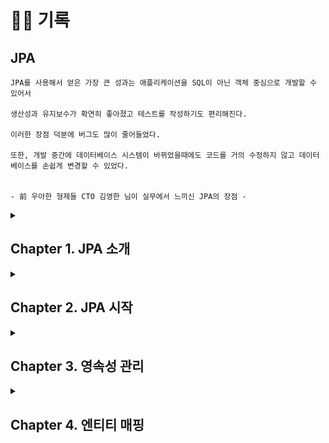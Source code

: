 # ✍🏻 기록

## JPA

```
JPA를 사용해서 얻은 가장 큰 성과는 애플리케이션을 SQL이 아닌 객체 중심으로 개발할 수 있어서

생산성과 유지보수가 확연히 좋아졌고 테스트를 작성하기도 편리해진다.

이러한 장점 덕분에 버그도 많이 줄어들었다.

또한, 개발 중간에 데이터베이스 시스템이 바뀌었을때에도 코드를 거의 수정하지 않고 데이터베이스를 손쉽게 변경할 수 있었다.


- 前 우아한 형제들 CTO 김영한 님이 실무에서 느끼신 JPA의 장점 -
```


<details>

<summary><h2> Chapter 1. JPA 소개 </h2></summary>

<details>

<summary><h3> JPA를 사용하는 이유 </h3></summary>

JDBC를 사용하는 경우, 직접 문자열 형태의 sql 질의를 작성해야한다.

입력 작업을 위해서는 질의문에 적절한 파라미터를 바인딩하기 위해 객체의 필드 정보를 `get` 으로 조회해서 입력해준 뒤 `executeUpdate()` 를 실행시킨다.

조회 작업을 위해서는 sql 로 얻어온 값을 `ResultSet` 과 같은 객체로 받아 `getString("칼럼명")` 등의 메서드를 사용해서 속성 값을 꺼낸 뒤 사용해야한다.

<br>

이렇듯, 간단한 CRUD 작업에도 매번 sql 질의문을 작성하고 바인딩하는 작업들이 수반된다.

<br>

또한, 만약 `INSERT INTO MEMBER (MEMBER_ID, NAME) VALUES(?, ?)` 와 같은 쿼리문을 사용중이었다가

Member 테이블에 연락처 속성이 추가된다면

직접 문자열 형태의 질의문을

`INSERT INTO MEMBER (MEMBER_ID, NAME, TEL) VALUES(?, ?, ?)` 와 같이 수정해야하며 바인딩 하는 작업까지 추가해주어야 한다.

<br>

연관관계가 맺어진 상황에서도 문제가 있다.

`Member` 와 `Team` 이 연관관계가 있다고 가정해보자.

<br>

우리가 원하는 것은, `Member` 만 조회해도 연관된 `Team` 객체의 정보를 사용할 수 있어야 하지만

JDBC로 전달하는 쿼리가 Team과 Join하는 쿼리문이 잘 작성되어 있어야 가능하다.

<br>

💡 결론은, 간단한 CRUD 작업에도 단순하고 반복되는 작업이 수반되고 단순한 엔티티의 필드 추가 같은 상황 때문에 변경되고 확인해야하는 코드의 수가 많다는 것이다.  

또한, 작성한 SQL 구문에 심하게 의존하게 된다는 단점이 존재한다.

이러한 대부분의 문제들을 JPA를 사용하면 해결할 수 있다.


</details>


<details>

<summary><h3> 객체 지향 언어와 관계형 DB 패러다임의 불일치 (Object–relational impedance mismatch) </h3></summary>

객체 지향 언어와 관계형 데이터 베이스 간 개념적 차이 때문에 발생하는 문제를 의미한다.

<br>

1️⃣ **상속**

<br>

객체는 상속이라는 기능을 갖고 있지만, 관계형 데이터 베이스 테이블은 상속이라는 기능이 없다.

따라서, 상속을 표현하기 위해서 **관계형 데이터 베이스는 Super-Sub 타입 관계**를 사용해야한다.

<div align = "center">
<img src="https://raw.githubusercontent.com/buinq/imageServer/main/img/image-20230609145413730.png" alt="image-20230609145413730" style="zoom:80%;" />
</div>

위와 같이 표현할 수 있을텐데, 어쨌든 데이터를 조회하거나 입력하기 위해서는 나눠진 테이블 2개에 접근해야한다.

입력 시에는 부모 객체 필드만 따로 꺼내서 Super 테이블에만 넣어주어야 하고, 자식 객체 필드만 따로 꺼내서 Sub 테이블에 입력해주는 쿼리를 작성해야 할 것이다.

조회 시에도 마찬가지로, Super 테이블에서 받은 데이터와 Sub 테이블에서 받은 데이터를 하나의 객체로 매핑해주는 작업이 필요할 것이다.

<br>

2️⃣ **연관관계**

<br>

객체는 방향성이 있는 **참조**를 사용해서 다른 객체와 연관관계를 맺고

관계형 데이터 베이스의 경우 방향성이 없는 **외래키** 를 이용해서 다른 테이블과 연관관계를 맺는다.

<br>

따라서, `Member` 안에 `Team` 객체가 있는 경우

```java
class Member {
    Long id;
    Team team;
    String username;
    
    Team getTeam(){
        return this.team;
    }
}

class Team {
    Long id;
    String name;
}
```

위와 같이 클래스를 구성한 뒤

Insert 해줄 때에는, `INSERT INTO MEMBER (id, team_id,username) values(?, ?, ?)` 쿼리를 사용해야하기 때문에 `Member` 가 가진 `Team` 을 그대로 바인딩 시켜주면 안돼고 `member.getTeam().getId()` 와 같은 방식으로 입력해주어야 할 것이다.

조회할 때 역시, `memberId` 로 찾은 `Member` 데이터와 `teamId` 로 찾은 `Team` 데이터를 객체로 매핑한뒤

`member.setTeam(team)` 과 같은 메서드로 직접 객체를 입력해주어야 한다.

<br>

3️⃣ 객체 그래프 탐색

<br>

2번째 불일치와 유사한데, `Member member = memberDao.find(memberId)` 라는 코드만 보고

`member.getTeam()` 메서드를 사용했을 때, `team` 이 `null` 이 아님을 확신할 수 있을까?

<br>
    
만약 dao의 `find` 로직 안에 sql 질의가 `team`테이블과 조인하는 sql 구문이었다면 `team` 데이터가 존재함을 알 수 있을 것이다.

이렇듯, 직접 `DAO` 클래스를 찾아가서 `sql` 문을 확인해야 내가 원하는 연관된 객체의 데이터를 얻을 수 있는지 없는지를 알 수 있다.

<br>

4️⃣ **비교 방식**

<br>

데이터베이스의 경우 기본 키의 값으로 레코드를 구분하지만, 객체는 동일성과 동등성 비교 두가지가 있다.

**동일성** 비교는 객체의 주소값을 비교하는 것이고

**동등성** 비교는 객체가 가진 내부의 값을 비교하는 것이다.

<br>

jdbc를 통해, 조회한 데이터의 `ResultSet` 으로 구성한 `Member`는 같은 `memberId` 로 얻은 데이터라도 동등성은 성립하지만 동일성은 성립하지 않는다.

<br>

이러한 패러다임의 불일치를 JPA를 사용하면 해결할 수 있다.



</details>

</details>


<details>

<summary><h2> Chapter 2. JPA 시작 </h2></summary>

<details>

<summary><h3> JPQL(Java Persistence Query Language) 이란? </h3></summary>

JPA를 사용하면 개발자는 엔티티 객체를 중심으로 개발하고 데이터베이스에 대한 처리는 JPA에 맡겨야 한다.

JPA는 엔티티 객체를 중심으로 개발하므로 검색을 할 때도 테이블이 아닌 엔티티 객체를 대상으로 검색해야한다.

<br>

```java
List<Member> members = em.createQuery("select m from Member m", Member.class)
                		 .getResultList();
```

그럴때 사용할 수 있는 것이 **JPQL** 이다.

DB마다 쿼리 문법이 다르기 때문에, 추상화한 쿼리 문법이고

이 JPQL을 바탕으로 JPA는 **설정한 DB에 맞는 쿼리문을 생성하여 데이터베이스와 상호작용**한다.

<br>

🚨 참고로 JPQL은 대소문자를 명확히 구분한다.

</details>

</details>


<details>

<summary><h2> Chapter 3. 영속성 관리 </h2></summary>

<details>

<summary><h3> 영속성 컨텍스트란? (Persistence Context) </h3></summary>

엔티티의 상태를 관리하고 다양한 영속성 관리 기능을 제공하는 논리적인 영역이다.

영속성 컨텍스트는 `EntityManager` 를 생성할 때 만들어지며, `EntityManager` 를 통해서 영속성 컨텍스트에 접근할 수 있다.

</details>

<details>

<summary><h3> 엔티티 상태의 종류와 특징 </h3></summary>

엔티티에는 4가지 상태가 존재한다.

1. 영속 : `persist()` 되어 엔티티 매니저에 의해 영속성 컨텍스트에 보관된다. 영속성 컨텍스트에 의해 관리되고 있는 상태이다.
2. 비영속 : `persist()` 하기 전, 영속성 컨텍스트와 아무런 관련이 없는 상태를 말한다.
3. 준영속 : `detach()` 되어 영속성 컨텍스트가 관리하다가 분리되어 있는 상태를 말한다. `close()` 되거나 `clear()` 되어 초기화되는 경우도 준영속 상태가 된다. `merge()` 로 다시 영속 상태로 만들 수 있다.
4. 삭제 : `remove()` 되어 영속성 컨텍스트에서 제외된 상태이다. 다시 `persist()` 해서 영속 상태를 만들 수 있다.

준영속 상태는 1차 캐시에 엔티티의 식별자(identifier)를 유지하고 있어, 이를 통해 다시 영속 상태로 전환하여 영속성 컨텍스트로 관리할 수 있다.

</details>

<details>

<summary><h3> 영속성 컨텍스트의 특징 </h3></summary>



1️⃣ **1차 캐시**

영속성 컨텍스트는 내부에 캐시를 가지고 있다. 이것을 1차 캐시라 한다.

`@Id` 어노테이션으로 매핑한 값을 기준으로 엔티티를 식별한다.

<br>

조회 요청 시, **1차 캐시에서 식별자 값으로 엔티티를 찾는다.**

만약, **찾는 엔티티가 있으면 DB를 조회하지 않고 메모리에 있는 1차 캐시에서 엔티티를 조회**한다.

<br>

즉, 영속화되어 영속성 컨텍스트에 의해 관리되고 있는 엔티티는 1차 캐시에 존재하고,

엔티티 조회 시 DB에 요청하지 않으므로 성능상 이점이 있다.

<br>

그리고 JDBC를 사용했을 때에는, 같은 식별자를 가진 엔티티를 조회하더라도 조회한 `ResultSet` 에서 엔티티 객체로 매핑해서 반환받으므로

참조 주소값이 다른, 동일성이 일치하지 않는 결과가 발생한다.

하지만, 영속성 컨텍스트는 엔티티가 영속화 되는 순간 해당 엔티티의 식별자로 하는 요청은 1차 캐시에 이미 존재하는 엔티티인지 확인하고

있다면 1차 캐시에 있는 엔티티를 반환하므로 항상 동일함을 보장할 수 있다.

<br>

2️⃣ 쓰기 지연

엔티티 매니저는 **트랜잭션을 커밋하기 직전**까지 내부 쿼리 저장소에 SQL을 모아둔다.

그리고 **트랜잭션을 커밋할 때 모아둔 쿼리를 데이터베이스에 보낸다.**

쿼리를 모아서 한번에 전달하는 방식은 성능상 이점이 있다.

<br>

3️⃣ 변경 감지

**엔티티의 변경사항을 데이터베이스에 자동으로 반영**하는 기능이다.

영속화되어 1차 캐시에 엔티티가 등록될 때, **최초 상태의 엔티티 정보**를 따로 보관해둔다. 이를 **스냅샷**이라고 한다.

그리고, 트랜잭션 커밋 시점에 **1차 캐시에서 스냅샷과 비교했을 때 달라진 엔티티가 있는지 확인**한다.

변경된 엔티티가 있는 경우 **수정 쿼리를 내부적으로 생성**해서 쓰기 지연 쿼리 저장소에 보낸다.

<br>

JPA는 `UPDATE 엔티티 SET (모든 필드) ..` 와 같이 모든 필드를 대상으로 업데이트 쿼리를 작성하고, 변경된 부분만 변경된 데이터로 바인딩하는 방식이 기본 전략이다.

변경되어 바인딩 되는 데이터를 제외하고 항상 수정 쿼리문이 같아서 파싱된 쿼리를 재사용할 수 있다는 장점이 있다.

<br>

만약 수정된 데이터만 동적으로 sql을 생성하는 전략을 사용하고 싶다면

엔티티 클래스에 `@org.hibernate.annotations.DynamicUpdate` 어노테이션을 붙이면 된다.

엔티티의 필드가 많은 경우, 동적으로 생성하는 방식이 더 성능이 좋은 경우가 있지만 테스트 후 적용하는 것이 좋다.



</details>


</details>



<details>

<summary><h2> Chapter 4. 엔티티 매핑 </h2></summary>

<details>

<summary><h3> @Entity</h3></summary>

- `(name = "엔티티명")` : JPA에서 사용할 엔티티 이름을 지정한다. 기본값은 클래스 이름이다.
- 파라미터가 없는 기본 생성자는 필수이다. 자바는 생성자가 아예 없는 경우 기본 생성자를 자동으로 만들지만, 파라미터가 있는 생성자가 하나라도 있을 경우 자동으로 만들어주지 않기 때문에 직접 만들어줘야 한다.
- 저장할 필드에는 `final` 키워드를 붙여주면 안된다.

</details>

<details>

<summary><h3> @Table</h3></summary>

`(name = "엔티티명")` : 매핑할 테이블 이름을 지정한다. 생략했을 때 기본값은 엔티티 이름이다. 만약 `@Entity` 의 `name` 옵션을 사용했다면, 옵션으로 지정한 이름이 엔티티 이름이 되므로, 매핑되는 테이블 이름도 옵션으로 지정한 이름이 된다.

</details>


<details>

<summary><h3> 기본키 전략 @GeneratedValue(strategy = GenerationType.{전략})</h3></summary>

어노테이션을 적용해서 적절한 전략을 선택할 수 있다.

1️⃣ 직접 할당

- 위 어노테이션을 사용하지 않은 경우이다. 영속화 하기 전에 직접 `setId()`와 같은 방식으로 식별자 값을 입력해주어야 한다.

2️⃣ **IDENTITY**

- 기본 키 생성을 DB에 위임하는 전략이다. MySQL의 경우 AUTO_INCREMENT 기능이 사용된다.
- 엔티티가 영속 상태가 되려면, **식별자는 반드시 필요**하다. 따라서, IDENTITY 전략은 DB로 부터 기본키 값을 얻어와야하기 때문에 **엔티티가 영속화 되는 시점에 바로 `INSERT` 쿼리를 실행해서 기본 키를 할당받고 DB로부터 조회하는 작업이 수반**된다.

3️⃣ **SEQUENCE**

-  유일한 값을 순서대로 생성하는 데이터베이스의 시퀀스를 사용한다. 시퀀스를 지원하는 DB에서 사용할 수 있다.

```sql
CREATE SEQUENCE BOARD-SEQ START WITH 1 INCREMENT BY 1;
```

위와 같이 시퀀스를 생성하고

```java
@Entity
@SequenceGenerator(
	name = "BOARD_SEQ_GENERATOR",
	sequenceName = "BOARD_SEQ", // 매핑할 데이터베이스 시퀀스 이름
	initialValue = 1, // DDL 생성 시에만 사용된다. 처음 시작하는 수
    allocationSize = 1 // 시퀀스 한 번 호출에 증가하는 수
)
public class Board{
	@Id
	@GeneratedValue(strategy = GenerationType.SEQUENCE
					generator = "BOARD_SEQ_GENERATOR")
	public Long id;
	
}
```

위와 같이 클래스 레벨에 붙인 어노테이션인 `@SeqeunceGenerator` 로 생성한 시퀀스와 매핑한다.

그리고 기본키 전략으로 `SEQUENCE`를 선택하고 생성한 시퀀스를 `generator` 옵션으로 지정한다.

> allocationSize의 값과 `hibernate.id.new_generator_mappings = true` 설정을 통해서 최적화하는 방법이 있다.
>
> 예로, allocationSize = 50인 경우, 시퀀스를 한번에 50 증가시켜 1~50 까지는 **메모리**에서 식별자를 할당한다.
>
> 시퀀스 값을 선점하므로, 여러 JVM이 동시에 동작해도 기본 키 값이 충돌하지 않는 장점이 있다.

4️⃣ **TABLE**

키 생성 전용 테이블을 하나 만들고 데이터베이스 시퀀스를 흉내내는 전략이다.

```mysql
CREATE TABLE MY_SEQUENCES (
	SEQUENCE_NAME VARCHAR(255) NOT NULL,
	NEXT_VAL BIGINT,
	PRIMARY KEY (SEQUENCE_NAME)
)
```

`SEQUENCE_NAME`을 시퀀스 이름으로 사용하고 `NEXT_VAL` 을 시퀀스 값으로 사용한다.

<br>

```java
@Entity
@TableGenerator(
	name = "BOARD_SEQ_GENERATOR",
    table = "MY_SEQUENCE",
    pkColumnValue = "BOARD_SEQ", // 키로 사용할 값 이름
    allocationSize = 1
)
public class Board{
    
    @Id
    @GeneratedValue(strategy = GenerationType.TABLE,
                   generator = "BOARD_SEQ_GENERATOR")
    private Long id;
}
```

위와 같이 `@TableGenerator` 어노테이션을 통해서, 시퀀스 용으로 만든 테이블명과 기본

5️⃣ **AUTO**

선택한 데이터 베이스 방언에 따라 전략 중 하나를 자동으로 선택한다.

예로, Oracle의 경우 `SEQUENCE`를 MySQL의 경우 `IDENTITY`를 사용한다.



💡 **결론**

영속성 컨텍스트가 엔티티를 관리하기 위해서는 식별자로 식별해야한다.

직접 할당의 경우, **식별자 값을 개발자가 직접 할당**한다.

**IDENTITY** 의 경우, 데이터베이스에 기본키 생성을 위임하기 때문에 **DB에 데이터를 입력 후 조회**해온다.

**TABLE** 이나 **SEQUENCE** 전략의 경우 **AllocationSize에 따라 메모리에서 조회하거나 DB에서 조회**한다.




</details>



<details>

<summary><h3> 자연 키와 대리 키</h3></summary>

1. 자연 키 : 비즈니스에 의미가 있는 키를 의미한다. 예로, 주민등록번호, 전화번호 등이 있다.
2. 대리 키 : 비즈니스와 관련 없는 임의로 만들어진 키를 의미한다. Auto_increment에 의해 만들어진 키가 대리 키에 해당한다.

웬만하면 자연 키 보다는 대리 키를 사용하는 것이 좋다.

자연 키는 미래에 변화가 생길 수 있는 여지가 있기 때문이다.

김영한 개발자님의 경험에 의하면, 주민등록번호를 키 로 사용하다가 정부 정책 때문에 사용하지 못하도록 되어서 수정할 부분이 엄청나게 많았다고 하셨다.

비즈니스에 무관한 키는 변경될 일이 없다.

</details>


</details>


